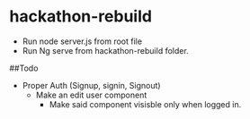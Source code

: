 # hackathon-rebuild

- Run node server.js from root file
- Run Ng serve from hackathon-rebuild folder.

##Todo

- Proper Auth (Signup, signin, Signout)
  - Make an edit user component
    - Make said component visisble only when logged in.
